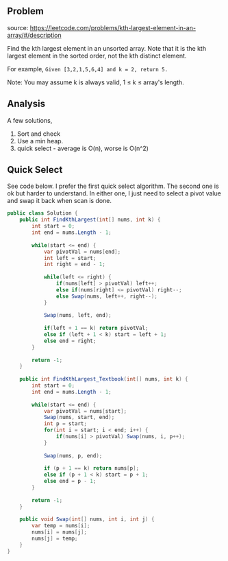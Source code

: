 ## Problem
source: https://leetcode.com/problems/kth-largest-element-in-an-array/#/description

Find the kth largest element in an unsorted array. Note that it is the kth largest element in the sorted order, not the kth distinct element.

For example,
`Given [3,2,1,5,6,4] and k = 2, return 5.`

Note: 
You may assume k is always valid, 1 ≤ k ≤ array's length.

## Analysis
A few solutions,

1. Sort and check
2. Use a min heap.
3. quick select - average is O(n), worse is O(n^2)

## Quick Select
See code below. I prefer the first quick select algorithm. The second one is ok but harder to understand. In either one, I just need to select a pivot value and swap it back when scan is done.

```c#
public class Solution {
    public int FindKthLargest(int[] nums, int k) {
        int start = 0;
        int end = nums.Length - 1;
        
        while(start <= end) {
            var pivotVal = nums[end];
            int left = start;
            int right = end - 1;
            
            while(left <= right) {
                if(nums[left] > pivotVal) left++;
                else if(nums[right] <= pivotVal) right--;
                else Swap(nums, left++, right--);
            }
            
            Swap(nums, left, end);
            
            if(left + 1 == k) return pivotVal;
            else if (left + 1 < k) start = left + 1;
            else end = right;
        }
        
        return -1;
    }
    
    public int FindKthLargest_Textbook(int[] nums, int k) {
        int start = 0;
        int end = nums.Length - 1;
        
        while(start <= end) {
            var pivotVal = nums[start];
            Swap(nums, start, end);
            int p = start;
            for(int i = start; i < end; i++) {
                if(nums[i] > pivotVal) Swap(nums, i, p++);
            }
            
            Swap(nums, p, end);
            
            if (p + 1 == k) return nums[p];
            else if (p + 1 < k) start = p + 1;
            else end = p - 1;
        }
        
        return -1;
    }
    
    public void Swap(int[] nums, int i, int j) {
        var temp = nums[i];
        nums[i] = nums[j];
        nums[j] = temp;
    }
}
```
